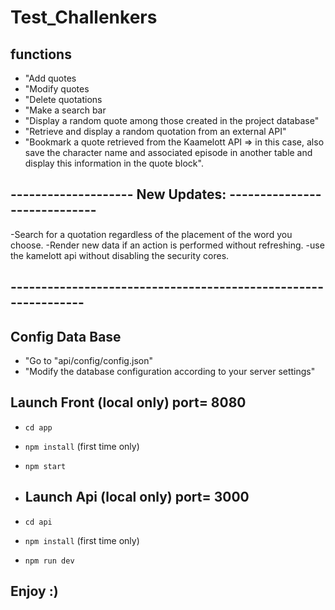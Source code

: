 # Test_Challenkers

## functions

- "Add quotes
- "Modify quotes
- "Delete quotations
- "Make a search bar
- "Display a random quote among those created in the project database"
- "Retrieve and display a random quotation from an external API"
- "Bookmark a quote retrieved from the Kaamelott API => in this case, also save the character name and associated episode in another table and display this information in the quote block".

## -------------------- New Updates: -----------------------------
-Search for a quotation regardless of the placement of the word you choose.
-Render new data if an action is performed without refreshing.
-use the kamelott api without disabling the security cores.
## ---------------------------------------------------------------

## Config Data Base

- "Go to "api/config/config.json"
- "Modify the database configuration according to your server settings"



## Launch Front (local only) port= 8080

- `cd app`
- `npm install` (first time only)
- `npm start`

- ## Launch Api (local only) port= 3000

- `cd api`
- `npm install` (first time only)
- `npm run dev`


## Enjoy :)


